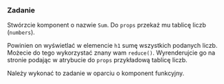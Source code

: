 ### Zadanie

Stwórzcie komponent o nazwie `Sum`. Do `props` przekaż mu tablicę liczb (`numbers`).

Powinien on wyświetlać w elemencie `h1` sumę wszystkich podanych liczb. Możecie do tego wykorzystać znany wam `reduce()`. Wyrenderujcie go na stronie podając w atrybucie do `props` przykładową tablicę liczb.

Należy wykonać to zadanie w oparciu o komponent funkcyjny.